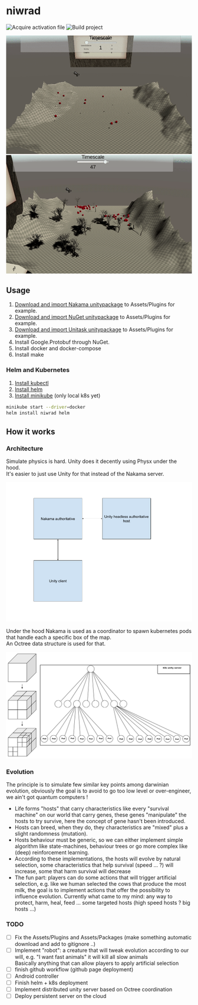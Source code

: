 
# niwrad

![Acquire activation file](https://github.com/louis030195/niwrad/workflows/Acquire%20activation%20file/badge.svg)
![Build project](https://github.com/louis030195/niwrad/workflows/Build%20project/badge.svg)

![demo](docs/images/demo.gif)
![demo](docs/images/demo2.gif)

## Usage

1. [Download and import Nakama unitypackage](https://github.com/heroiclabs/nakama-unity) to Assets/Plugins for example.
2. [Download and import NuGet unitypackage](https://github.com/GlitchEnzo/NuGetForUnity) to Assets/Plugins for example.
3. [Download and import Unitask unitypackage](https://github.com/Cysharp/UniTask) to Assets/Plugins for example.
4. Install Google.Protobuf through NuGet.
5. Install docker and docker-compose
6. Install make

### Helm and Kubernetes

1. [Install kubectl](https://kubernetes.io/docs/tasks/tools/install-kubectl/)
2. [Install helm](https://helm.sh/docs/intro/install/)
3. [Install minikube](https://kubernetes.io/docs/tasks/tools/install-minikube/) (only local k8s yet)

```bash
minikube start --driver=docker
helm install niwrad helm
```

<!--
### Bare metal

good luck

## OVHcloud deployment

1. Go to ovhcloud website -> login -> public cloud -> create an instance -> pick any
2. Ubuntu 18.04
3. Put your ssh key (cat ~/.ssh/id_rsa.pub for example)
4. Add a post installation script:

```bash
!#/bin/bash
sudo apt-get update
sudo apt-get install -y tmux git apt-transport-https ca-certificates curl software-properties-common make
sudo curl -fsSL https://download.docker.com/linux/ubuntu/gpg | sudo apt-key add -
sudo add-apt-repository "deb [arch=amd64] https://download.docker.com/linux/ubuntu bionic stable"
sudo apt update
sudo apt install -y docker-ce
su -
usermod -aG docker ${USER}
su - ubuntu
sudo curl -L https://github.com/docker/compose/releases/download/1.21.2/docker-compose-`uname -s`-`uname -m` -o /usr/local/bin/docker-compose
git clone https://github.com/louis030195/niwrad
cd niwrad

# TODO: finish this, how to download cloud built artifact ?
curl https://github.com/louis030195/niwrad/suites/809531407/artifacts/8821692
# Unzip ...
tmux new -s niwrad
make nakama_and_server
```
-->
## How it works

### Architecture

Simulate physics is hard. Unity does it decently using Physx under the hood.\
It's easier to just use Unity for that instead of the Nakama server.

![high-level architecture](docs/images/niwrad.png)

Under the hood Nakama is used as a coordinator to spawn kubernetes pods that handle each a specific box of the map.  
An Octree data structure is used for that.  

![high-level architecture](docs/images/octree.png)

### Evolution

The principle is to simulate few similar key points among darwinian evolution, obviously the goal is to avoid to go too low level or over-engineer, we ain't got quantum computers !

- Life forms "hosts" that carry characteristics like every "survival machine" on our world that carry genes, these genes "manipulate" the hosts to try survive, here the concept of gene hasn't been introduced.
- Hosts can breed, when they do, they characteristics are "mixed" plus a slight randomness (mutation).
- Hosts behaviour must be generic, so we can either implement simple algorithm like state-machines, behaviour trees or go more complex like (deep) reinforcement learning.
- According to these implementations, the hosts will evolve by natural selection, some characteristics that help survival (speed ... ?) will increase, some that harm survival will decrease
- The fun part: players can do some actions that will trigger artificial selection, e.g. like we human selected the cows that produce the most milk, the goal is to implement actions that offer the possibility to influence evolution. Currently what came to my mind: any way to protect, harm, heal, feed ... some targeted hosts (high speed hosts ? big hosts ...)

### TODO

- [ ] Fix the Assets/Plugins and Assets/Packages (make something automatic download and add to gitignore ..)
- [ ] Implement "robot": a creature that will tweak evolution according to our will, e.g. "I want fast animals" it will kill all slow animals\
    Basically anything that can allow players to apply artificial selection
- [ ] finish github workflow (github page deployment)
- [ ] Android controller
- [ ] Finish helm + k8s deployment
- [ ] Implement distributed unity server based on Octree coordination
- [ ] Deploy persistent server on the cloud
